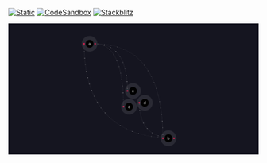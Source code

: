 [![Static](https://img.shields.io/badge/demo-%23646CFF.svg?logo=html5&logoColor=white)](https://pmndrs.github.io/examples/bezier-curves-and-nodes)
[![CodeSandbox](https://img.shields.io/badge/codesandbox-040404?logo=codesandbox&logoColor=DBDBDB)](https://codesandbox.io/s/github/pmndrs/examples/tree/main/apps/bezier-curves-and-nodes)
[![Stackblitz](https://img.shields.io/badge/stackblitz-fff?logo=Stackblitz&logoColor=1389FD)](https://stackblitz.com/github/pmndrs/examples/tree/main/apps/bezier-curves-and-nodes)

![](thumbnail.png)

